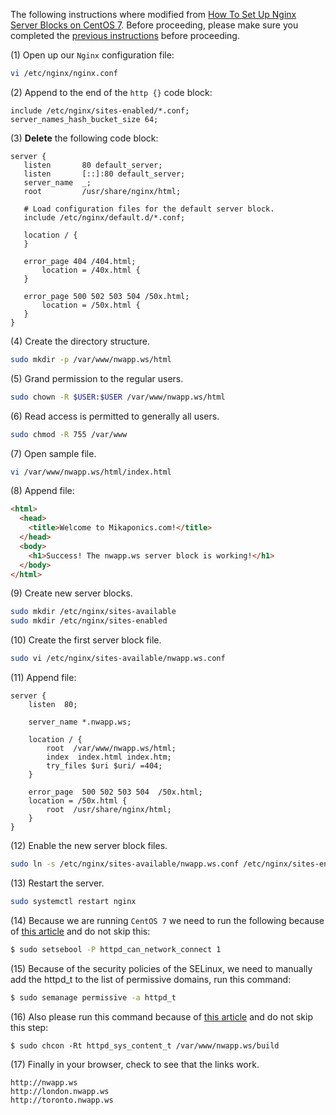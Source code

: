 The following instructions where modified from [How To Set Up Nginx Server Blocks on CentOS 7](https://www.digitalocean.com/community/tutorials/how-to-set-up-nginx-server-blocks-on-centos-7). Before proceeding, please make sure you completed the [previous instructions](/1-DigitalOcean-Droplet.md) before proceeding.

(1) Open up our ``Nginx`` configuration file:

```bash
vi /etc/nginx/nginx.conf
```

(2) Append to the end of the ``http {}`` code block:

```
include /etc/nginx/sites-enabled/*.conf;
server_names_hash_bucket_size 64;
```

(3) **Delete** the following code block:

```
server {
   listen       80 default_server;
   listen       [::]:80 default_server;
   server_name  _;
   root         /usr/share/nginx/html;

   # Load configuration files for the default server block.
   include /etc/nginx/default.d/*.conf;

   location / {
   }

   error_page 404 /404.html;
       location = /40x.html {
   }

   error_page 500 502 503 504 /50x.html;
       location = /50x.html {
   }
}
```

(4) Create the directory structure.

```bash
sudo mkdir -p /var/www/nwapp.ws/html
```

(5) Grand permission to the regular users.

```bash
sudo chown -R $USER:$USER /var/www/nwapp.ws/html
```

(6) Read access is permitted to generally all users.

```bash
sudo chmod -R 755 /var/www
```

(7) Open sample file.

```bash
vi /var/www/nwapp.ws/html/index.html
```

(8) Append file:

```html
<html>
  <head>
    <title>Welcome to Mikaponics.com!</title>
  </head>
  <body>
    <h1>Success! The nwapp.ws server block is working!</h1>
  </body>
</html>
```

(9) Create new server blocks.

```bash
sudo mkdir /etc/nginx/sites-available
sudo mkdir /etc/nginx/sites-enabled
```

(10) Create the first server block file.

```bash
sudo vi /etc/nginx/sites-available/nwapp.ws.conf
```

(11) Append file:

```
server {
    listen  80;

    server_name *.nwapp.ws;

    location / {
        root  /var/www/nwapp.ws/html;
        index  index.html index.htm;
        try_files $uri $uri/ =404;
    }

    error_page  500 502 503 504  /50x.html;
    location = /50x.html {
        root  /usr/share/nginx/html;
    }
}
```

(12) Enable the new server block files.

```bash
sudo ln -s /etc/nginx/sites-available/nwapp.ws.conf /etc/nginx/sites-enabled/nwapp.ws.conf
```

(13) Restart the server.

```bash
sudo systemctl restart nginx
```

(14) Because we are running ``CentOS 7`` we need to run the following because of [this article](https://stackoverflow.com/a/31403848) and do not skip this:

```bash
$ sudo setsebool -P httpd_can_network_connect 1
```

(15) Because of the security policies of the SELinux, we need to manually add the httpd_t to the list of permissive domains, run this command:

```bash
$ sudo semanage permissive -a httpd_t
```

(16) Also please run this command because of [this article](https://stackoverflow.com/a/26228135) and do not skip this step:

```
$ sudo chcon -Rt httpd_sys_content_t /var/www/nwapp.ws/build
```

(17) Finally in your browser, check to see that the links work.

```
http://nwapp.ws
http://london.nwapp.ws
http://toronto.nwapp.ws
```
